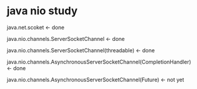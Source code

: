 # java nio study

java.net.scoket <- done

java.nio.channels.ServerSocketChannel <- done

java.nio.channels.ServerSocketChannel(threadable) <- done

java.nio.channels.AsynchronousServerSocketChannel(CompletionHandler) <- done

java.nio.channels.AsynchronousServerSocketChannel(Future) <- not yet

